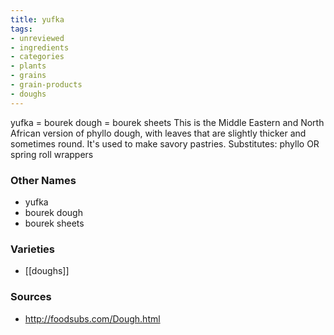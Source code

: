 ```yaml
---
title: yufka
tags:
- unreviewed
- ingredients
- categories
- plants
- grains
- grain-products
- doughs
---
```

yufka = bourek dough = bourek sheets This is the Middle Eastern and North African version of phyllo dough, with leaves that are slightly thicker and sometimes round. It's used to make savory pastries. Substitutes: phyllo OR spring roll wrappers

### Other Names

* yufka
* bourek dough
* bourek sheets

### Varieties

* [[doughs]]

### Sources
* http://foodsubs.com/Dough.html
